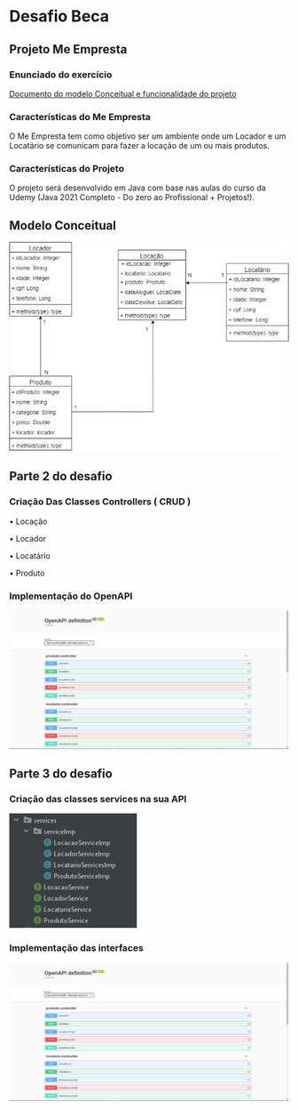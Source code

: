 

# Desafio Beca

## Projeto Me Empresta

### Enunciado do exercício

[Documento do modelo Conceitual e funcionalidade do projeto](https://docs.google.com/document/d/1scjjxm2n62pKSq-KBQHc4zVxqn4vyP3tV4fbKiTe1Ow/edit?usp=sharing)

### Características do Me Empresta

O Me Empresta tem como objetivo ser um ambiente onde um Locador e um Locatário se comunicam para fazer a locação de um ou mais produtos.

### Características do Projeto

O projeto será desenvolvido em Java com base nas aulas do curso da Udemy  (Java 2021 Completo - Do zero ao Profissional + Projetos!).

## Modelo Conceitual


![MeEmpresta.drawio](https://github.com/JefersonEGomes/becaDesafioJeferson/blob/develop/MeEmpresta.png)




## Parte 2 do desafio 

### Criação Das Classes Controllers ( CRUD )

• Locação 

• Locador

• Locatário

• Produto

### Implementação do OpenAPI


![Swagger](https://github.com/JefersonEGomes/becaDesafioJeferson/blob/develop/Swagg%20API.jpg)



## Parte 3 do desafio

### Criação das classes services na sua API

![Services](https://github.com/JefersonEGomes/becaDesafioJeferson/blob/desafio4alt/Services.png)

### Implementação das interfaces

![Swagger](https://github.com/JefersonEGomes/becaDesafioJeferson/blob/develop/Swagg%20API.jpg)

